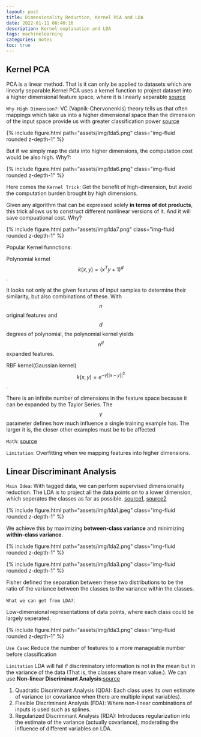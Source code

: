 ```yaml
---
layout: post
title: Dimensionality Reduction, Kernel PCA and LDA
date: 2022-01-11 08:40:16
description: Kernel explanation and LDA
tags: machinelearning
categories: notes
toc: true
---
```


## Kernel PCA

PCA is a linear method. That is it can only be applied to datasets which are linearly separable.Kernel PCA uses a kernel function to project dataset into a higher dimensional feature space, where it is linearly separable [source](https://www.geeksforgeeks.org/ml-introduction-to-kernel-pca/)

`Why High Dimension?`: VC (Vapnik-Chervonenkis) theory tells us
that often mappings which take us into a
higher dimensional space than the
dimension of the input space provide us
with greater classification power [source](http://www.cs.haifa.ac.il/~rita/uml_course/lectures/KPCA.pdf)

{% include figure.html path="assets/img/lda5.png" class="img-fluid rounded z-depth-1" %}

But if we simply map the data into higher dimensions, the computation cost would be also high. Why?:

{% include figure.html path="assets/img/lda6.png" class="img-fluid rounded z-depth-1" %}

Here comes the `Kernel Trick`: Get the benefit of high-dimension, but avoid the computation burden brought by high dimensions.

Given any algorithm that can be expressed solely **in terms of dot products**, this trick allows us to construct different nonlinear versions of it. And it will save compuational cost. Why?

{% include figure.html path="assets/img/lda7.png" class="img-fluid rounded z-depth-1" %}

Popular Kernel funnctions:

Polynomial kernel $$k(x,y)=(x^Ty+1)^d$$. 

It looks not only at the given features of input samples to determine their similarity, but also combinations of these. With $$n$$ original features and $$d$$ degrees of polynomial, the polynomial kernel yields $$n^d$$ expanded features.

RBF kernel(Gaussian kernel) $$k(x,y)=e^{-\gamma||x-y||^2}$$. 

There is an infinite number of dimensions in the feature space because it can be expanded by the Taylor Series. The $$\gamma$$ parameter defines how much influence a single training example has. The larger it is, the closer other examples must be to be affected

`Math`: [source](http://www.cs.haifa.ac.il/~rita/uml_course/lectures/KPCA.pdf)

`Limitation`: Overfitting when we mapping features into higher dimensions.

## Linear Discriminant Analysis

`Main Idea`: With tagged data, we can perform supervised dimensionality reduction. The LDA is to project all the data points on to a lower dimension, which seperates the classes as far as possible. [source1](https://medium.com/analytics-vidhya/linear-discriminant-analysis-explained-in-under-4-minutes-e558e962c877), [source2](https://medium.com/@viveksalunkhe80/linear-discriminant-analysis-2b7bfc409f9b)

{% include figure.html path="assets/img/lda1.jpeg" class="img-fluid rounded z-depth-1" %}

We achieve this by maximizing **between-class variance** and minimizing **within-class variance**.

{% include figure.html path="assets/img/lda2.png" class="img-fluid rounded z-depth-1" %}

{% include figure.html path="assets/img/lda3.png" class="img-fluid rounded z-depth-1" %}

Fisher defined the separation between these two distributions to be the ratio of the variance between the classes to the variance within the classes.

`What we can get from LDA?`:

Low-dimensional representations of data points, where each class could be largely seperated.

{% include figure.html path="assets/img/lda3.png" class="img-fluid rounded z-depth-1" %}

`Use Case`: Reduce the number of features to a more manageable number before classification

`Limitation` LDA will fail if discriminatory information is not in the mean but in the variance of the data (That is, the classes share mean value.). We can use **Non-linear Discriminant Analysis**:[source](https://medium.com/@viveksalunkhe80/linear-discriminant-analysis-2b7bfc409f9b)

1. Quadratic Discriminant Analysis (QDA): Each class uses its own estimate of variance (or covariance when there are multiple input variables).
2. Flexible Discriminant Analysis (FDA): Where non-linear combinations of inputs is used such as splines.
3. Regularized Discriminant Analysis (RDA): Introduces regularization into the estimate of the variance (actually covariance), moderating the influence of different variables on LDA.
